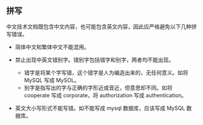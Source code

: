 ## 拼写

中文技术文档既包含中文内容，也可能包含英文内容，因此应严格避免以下几种拼写错误。

- 简体中文和繁体中文不能混用。
- 禁止出现中英文错别字。错别字包括错字和别字，两者均不能出现。

    - 错字是将某个字写错，这个错字是人为编造出来的，无任何意义。如将 MySQL 写成 MySOL。
    - 别字是指写出的字与正确的字形近或音近，但意思却不同。如将 cooperate 写成 corporate，将 authorization 写成 authentication。

- 英文大小写形式不能写错。如不能写成 mysql 数据库，应该写成 MySQL 数据库。
